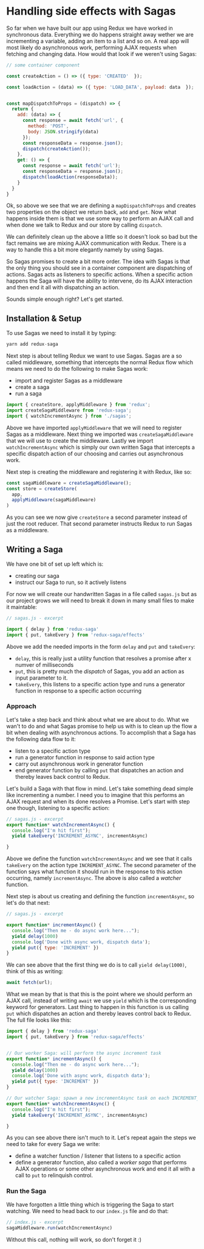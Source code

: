 # Handling side effects with Sagas
So far when we have built our app using Redux we have worked in synchronous data. Everything we do happens straight away wether we are incrementing a variable, adding an item to a list and so on. A real app will most likely do asynchronous work, performing AJAX requests when fetching and changing data. How would that look if we weren't using Sagas:

```js
// some container component

const createAction = () => ({ type: 'CREATED'  });

const loadAction = (data) => ({ type: 'LOAD_DATA', payload: data  });


const mapDispatchToProps = (dispatch) => {
  return {
    add: (data) => {
      const response = await fetch('url', {  
        method: 'POST',
        body: JSON.stringify(data)
      });
      const responseData = response.json();
      dispatch(createAction());
    },
    get: () => {
      const response = await fetch('url');
      const responseData = response.json();
      dispatch(loadAction(responseData));
    }
  }
}
```
Ok, so above we see that we are defining a `mapDispatchToProps` and creates two properties on the object we return back, `add` and `get`. Now what happens inside them is that we use some way to perform an AJAX call and when done we talk to Redux and our store by calling `dispatch`. 

We can definitely clean up the above a little so it doesn't look so bad but the fact remains we are mixing AJAX communication with Redux. There is a way to handle this a bit more elegantly namely by using Sagas. 

So Sagas promises to create a bit more order. The idea with Sagas is that the only thing you should see in a container component are dispatching of actions. Sagas acts as listeners to specific actions. When a specific action happens the Saga will have the ability to intervene, do its AJAX interaction and then end it all with dispatching an action. 

Sounds simple enough right? Let's get started.

## Installation & Setup

To use Sagas we need to install it by typing:

```js
yarn add redux-saga
``` 

Next step is about telling Redux we want to use Sagas. Sagas are a so called middleware, something that intercepts the normal Redux flow which means we need to do the following to make Sagas work:

- import and register Sagas as a middleware
- create a saga
- run a saga

```js
import { createStore, applyMiddleware } from 'redux';
import createSagaMiddleware from 'redux-saga';
import { watchIncrementAsync } from './sagas';
```
Above we have imported `applyMiddleware` that we will need to register Sagas as a middleware. Next thing we imported was `createSagaMiddleware` that we will use to create the middleware. Lastly we import `watchIncrementAsync` which is simply our own written Saga that intercepts a specific dispatch action of our choosing and carries out asynchronous work.

Next step is creating the middleware and registering it with Redux, like so:

```js
const sagaMiddleware = createSagaMiddleware();
const store = createStore(
  app,
  applyMiddleware(sagaMiddleware)
)
```
As you can see we now give `createStore` a second parameter instead of just the root reducer. That second parameter instructs Redux to run Sagas as a middleware.

## Writing a Saga
We have one bit of set up left which is:
- creating our saga
- instruct our Saga to run, so it actively listens

For now we will create our handwritten Sagas in a file called `sagas.js` but as our project grows we will need to break it down in many small files to make it maintable:

```js
// sagas.js - excerpt

import { delay } from 'redux-saga'
import { put, takeEvery } from 'redux-saga/effects'
```
Above we add the needed imports in the form `delay` and `put` and `takeEvery`:
- `delay`, this is really just a utility function that resolves a promise after x numver of milliseconds
- `put`, this is pretty much the *dispatch* of Sagas, you add an action as input parameter to it.
- `takeEvery`, this listens to a specific action type and runs a generator function in response to a specific action occurring

### Approach
Let's take a step back and think about what we are about to do. What we wan't to do and what Sagas promise to help us with is to clean up the flow a bit when dealing with asynchronous actions. To accomplish that a Saga has the following data flow to it:
- listen to a specific action type
- run a generator function in response to said action type
- carry out asynchronous work in generator function
- end generator function by calling `put` that dispatches an action and thereby leaves back control to Redux. 

Let's build a Saga with that flow in mind. Let's take something dead simple like incrementing a number. I need you to imagine that this performs an AJAX request and when its done resolves a Promise. Let's start with step one though, listening to a specific action:

```js
// sagas.js - excerpt
export function* watchIncrementAsync() {
  console.log("I'm hit first");
  yield takeEvery('INCREMENT_ASYNC', incrementAsync)

}
```
Above we define the function `watchIncrementAsync` and we see that it calls `takeEvery` on the action type `INCREMENT_ASYNC`. The second parameter of the function says what function it should run in the response to this action occurring, namely `incrementAsync`.  The above is also called a *watcher* function. 

Next step is about us creating and defining the function `incrementAsync`, so let's do that next:

```js
// sagas.js - excerpt

export function* incrementAsync() {
  console.log("Then me - do async work here...");
  yield delay(1000)
  console.log('Done with async work, dispatch data');
  yield put({ type: 'INCREMENT' })
}
```
We can see above that the first thing we do is to call `yield delay(1000)`, think of this as writing:

```js
await fetch(url);
```
What we mean by that is that this is the point where we should perform an AJAX call, instead of writing `await` we use `yield` which is the corresponding keyword for generators. Last thing to happen in this function is us calling `put` which dispatches an action and thereby leaves control back to Redux. The full file looks like this:

```js
import { delay } from 'redux-saga'
import { put, takeEvery } from 'redux-saga/effects'


// Our worker Saga: will perform the async increment task
export function* incrementAsync() {
  console.log("Then me - do async work here...");
  yield delay(1000)
  console.log('Done with async work, dispatch data');
  yield put({ type: 'INCREMENT' })
}

// Our watcher Saga: spawn a new incrementAsync task on each INCREMENT_ASYNC
export function* watchIncrementAsync() {
  console.log("I'm hit first");
  yield takeEvery('INCREMENT_ASYNC', incrementAsync)

}
```
As you can see above there isn't much to it. Let's repeat again the steps we need to take for every Saga we write:

- define a watcher function / listener that listens to a specific action
- define a generator function, also called a *worker saga* that performs AJAX operations or some other asynchronous work and end it all with a call to `put` to relinquish control.

### Run the Saga
We have forgotten a little thing which is triggering the Saga to start watching. We need to head back to our `index.js` file and do that:

```js
// index.js - excerpt
sagaMiddleware.run(watchIncrementAsync)
```
Without this call, nothing will work, so don't forget it :)






